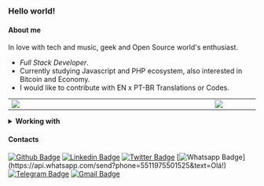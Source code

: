 ### Hello world!

#### About me
In love with tech and music, geek and Open Source world's enthusiast.

- *Full Stack Developer*.
- Currently studying Javascript and PHP ecosystem, also interested in Bitcoin and Economy.
- I would like to contribute with EN x PT-BR Translations or Codes. 

<center>
<table>
  <tr>
      <td><img width="400px" align="left" src="https://github-readme-stats.vercel.app/api/top-langs/?username=adoniasvitorio&hide=html&layout=compact" /></td>
      <td><img width="490px" align="left" src="https://github-readme-stats.vercel.app/api?username=adoniasvitorio&show_icons=true" /></td>
  </tr>   
</table>
</center>

<details>
  <summary> <b>Working with</b></summary>
  <br>
  <a href="https://github.com/topics/html"><img src="https://raw.githubusercontent.com/github/explore/80688e429a7d4ef2fca1e82350fe8e3517d3494d/topics/html/html.png" width="25" alt="@html"></a>
  <a href="https://github.com/topics/css"><img src="https://raw.githubusercontent.com/github/explore/80688e429a7d4ef2fca1e82350fe8e3517d3494d/topics/css/css.png" width="25" alt="@css"></a>
  <a href="https://github.com/topics/javascript"><img src="https://raw.githubusercontent.com/github/explore/80688e429a7d4ef2fca1e82350fe8e3517d3494d/topics/javascript/javascript.png" width="25" alt="@javascript"></a>
  <a href="https://api.github.com/vuejs"><img src="https://avatars1.githubusercontent.com/u/6128107?v=4" width="25" alt="@vuejs"></a>
  <a href="https://api.github.com/twbs"><img src=https://avatars0.githubusercontent.com/u/2918581?v=4", width="25" alt="@bootstrap"></a>
  <a href="https://github.com/topics/php"><img src="https://raw.githubusercontent.com/github/explore/ccc16358ac4530c6a69b1b80c7223cd2744dea83/topics/php/php.png" width="25" alt="@php"></a>
  <a href="https://api.github.com/laravel"><img src="https://avatars3.githubusercontent.com/u/958072?v=4" width="25" alt="@laravel"></a>
  <a href="https://api.github.com/nodejs"><img src="https://avatars3.githubusercontent.com/u/9950313?v=4" width="25" alt="@nodejs"></a>
  <a href="https://api.github.com/adonisjs"><img src="https://avatars0.githubusercontent.com/u/13810373?v=4" width="25" alt="@adonisjs"></a>
  <a href="https://api.github.com/mongodb"><img src=https://avatars1.githubusercontent.com/u/45120?v=4" width="25" alt="@mongodb"></a>
  <a href="https://github.com/topics/mysql"><img src="https://raw.githubusercontent.com/github/explore/80688e429a7d4ef2fca1e82350fe8e3517d3494d/topics/mysql/mysql.png" width="25" alt="@mysql"></a>
  <a href="https://api.github.com/docker"><img src=https://avatars1.githubusercontent.com/u/5429470?v=4" width="25" alt="@docker"></a>
</details>

#### Contacts</b></summary>

[![Github Badge](https://img.shields.io/badge/-Github-000?style=flat-square&logo=Github&logoColor=white&link=https://github.com/adoniasvitorio)](https://github.com/adoniasvitorio)
[![Linkedin Badge](https://img.shields.io/badge/-LinkedIn-blue?style=flat-square&logo=Linkedin&logoColor=white&link=https://www.linkedin.com/in/lucas-bittencourt/)](https://www.linkedin.com/in/adoniasvitorio/)
[![Twitter Badge](https://img.shields.io/badge/-Twitter-1ca0f1?style=flat-square&labelColor=1ca0f1&logo=twitter&logoColor=white&link=https://twitter.com/adoniasvitorio)](https://twitter.com/adoniasvitorio)
[![Whatsapp Badge](https://img.shields.io/badge/-Whatsapp-4CA143?style=flat-square&labelColor=4CA143&logo=whatsapp&logoColor=white&link=https://api.whatsapp.com/send?phone=5511975501525&text=Olá!)](https://api.whatsapp.com/send?phone=5511975501525&text=Olá!)
[![Telegram Badge](https://img.shields.io/badge/-Telegram-1ca0f1?style=flat-square&labelColor=1ca0f1&logo=telegram&logoColor=white&link=https://t.me/adoniasvitorio)](https://t.me/adoniasvitorio)
[![Gmail Badge](https://img.shields.io/badge/-Gmail-c14438?style=flat-square&logo=Gmail&logoColor=white&link=mailto:adonias.vitorio@gmail.com)](mailto:adonias.vitorio@gmail.com)
